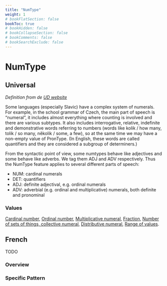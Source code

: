 ```yaml
---
title: "NumType"
weight: 1
# bookFlatSection: false
bookToc: true
# bookHidden: false
# bookCollapseSection: false
# bookComments: false
# bookSearchExclude: false
---
```


# NumType

## Universal

*Definition from de [UD website](https://universaldependencies.org/u/feat/NumType.html)*

Some languages (especially Slavic) have a complex system of numerals. For example, in the school grammar of Czech, the main part of speech is “numeral”, it includes almost everything where counting is involved and there are various subtypes. It also includes interrogative, relative, indefinite and demonstrative words referring to numbers (words like kolik / how many, tolik / so many, několik / some, a few), so at the same time we may have a non-empty value of PronType. (In English, these words are called quantifiers and they are considered a subgroup of determiners.)

From the syntactic point of view, some numtypes behave like adjectives and some behave like adverbs. We tag them ADJ and ADV respectively. Thus the NumType feature applies to several different parts of speech:
- NUM: cardinal numerals
- DET: quantifiers
- ADJ: definite adjectival, e.g. ordinal numerals
- ADV: adverbial (e.g. ordinal and multiplicative) numerals, both definite and pronominal

### Values 

[Cardinal number](https://universaldependencies.org/u/feat/NumType.html#Card),
[Ordinal number](https://universaldependencies.org/u/feat/NumType.html#Ord),
[Multiplicative numeral](https://universaldependencies.org/u/feat/NumType.html#Mult),
[Fraction](https://universaldependencies.org/u/feat/NumType.html#Frac),
[Number of sets of things, collective numeral](https://universaldependencies.org/u/feat/NumType.html#Sets),
[Distributive numeral](https://universaldependencies.org/u/feat/NumType.html#Dist),
[Range of values](https://universaldependencies.org/u/feat/NumType.html#Range).

## French

TODO
### Overview

### Specific Pattern


